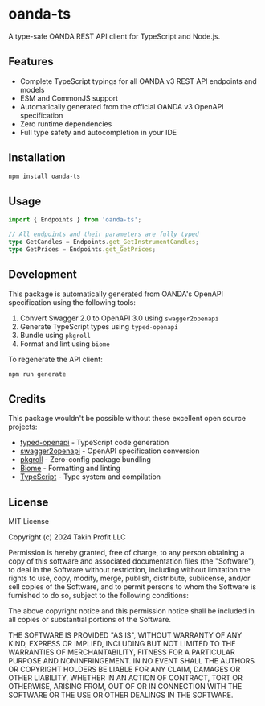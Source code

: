 <!--
 Copyright 2024 Takin Profit. All rights reserved.
 Use of this source code is governed by a BSD-style
 license that can be found in the LICENSE file.
-->

# oanda-ts

A type-safe OANDA REST API client for TypeScript and Node.js.

## Features

- Complete TypeScript typings for all OANDA v3 REST API endpoints and models
- ESM and CommonJS support
- Automatically generated from the official OANDA v3 OpenAPI specification
- Zero runtime dependencies
- Full type safety and autocompletion in your IDE

## Installation

```bash
npm install oanda-ts
```

## Usage

```typescript
import { Endpoints } from 'oanda-ts';

// All endpoints and their parameters are fully typed
type GetCandles = Endpoints.get_GetInstrumentCandles;
type GetPrices = Endpoints.get_GetPrices;
```

## Development

This package is automatically generated from OANDA's OpenAPI specification using the following tools:

1. Convert Swagger 2.0 to OpenAPI 3.0 using `swagger2openapi`
2. Generate TypeScript types using `typed-openapi`
3. Bundle using `pkgroll`
4. Format and lint using `biome`

To regenerate the API client:

```bash
npm run generate
```

## Credits

This package wouldn't be possible without these excellent open source projects:

- [typed-openapi](https://github.com/astahmer/typed-openapi) - TypeScript code generation
- [swagger2openapi](https://github.com/Mermade/oas-kit/tree/main/packages/swagger2openapi) - OpenAPI specification conversion
- [pkgroll](https://github.com/privatenumber/pkgroll) - Zero-config package bundling
- [Biome](https://biomejs.dev) - Formatting and linting
- [TypeScript](https://www.typescriptlang.org) - Type system and compilation

## License

MIT License

Copyright (c) 2024 Takin Profit LLC

Permission is hereby granted, free of charge, to any person obtaining a copy
of this software and associated documentation files (the "Software"), to deal
in the Software without restriction, including without limitation the rights
to use, copy, modify, merge, publish, distribute, sublicense, and/or sell
copies of the Software, and to permit persons to whom the Software is
furnished to do so, subject to the following conditions:

The above copyright notice and this permission notice shall be included in all
copies or substantial portions of the Software.

THE SOFTWARE IS PROVIDED "AS IS", WITHOUT WARRANTY OF ANY KIND, EXPRESS OR
IMPLIED, INCLUDING BUT NOT LIMITED TO THE WARRANTIES OF MERCHANTABILITY,
FITNESS FOR A PARTICULAR PURPOSE AND NONINFRINGEMENT. IN NO EVENT SHALL THE
AUTHORS OR COPYRIGHT HOLDERS BE LIABLE FOR ANY CLAIM, DAMAGES OR OTHER
LIABILITY, WHETHER IN AN ACTION OF CONTRACT, TORT OR OTHERWISE, ARISING FROM,
OUT OF OR IN CONNECTION WITH THE SOFTWARE OR THE USE OR OTHER DEALINGS IN THE
SOFTWARE.

